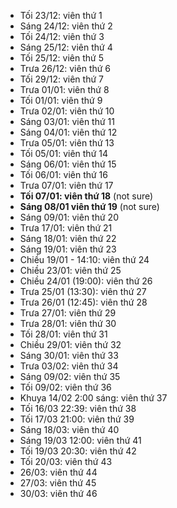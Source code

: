 * Tối 23/12: viên thứ 1
* Sáng 24/12: viên thứ 2
* Tối 24/12: viên thứ 3
* Sáng 25/12: viên thứ 4
* Tối 25/12: viên thứ 5
* Trưa 26/12: viên thứ 6
* Tối 29/12: viên thứ 7
* Trưa 01/01: viên thứ 8
* Tối 01/01: viên thứ 9
* Trưa 02/01: viên thứ 10
* Sáng 03/01: viên thứ 11
* Sáng 04/01: viên thứ 12
* Trưa 05/01: viên thứ 13
* Tối 05/01: viên thứ 14
* Sáng 06/01: viên thứ 15
* Tối 06/01: viên thứ 16
* Trưa 07/01: viên thứ 17
* **Tối 07/01: viên thứ 18** (not sure)
* **Sáng 08/01 viên thứ 19** (not sure)
* Sáng 09/01: viên thứ 20
* Trưa 17/01: viên thứ 21
* Sáng 18/01: viên thứ 22
* Sáng 19/01: viên thứ 23
* Chiều 19/01 - 14:10: viên thứ 24
* Chiều 23/01: viên thứ 25
* Chiều 24/01 (19:00): viên thứ 26
* Trưa 25/01 (13:30): viên thứ 27
* Trưa 26/01 (12:45): viên thứ 28
* Trưa 27/01: viên thứ 29
* Trưa 28/01: viên thứ 30
* Tối 28/01: viên thứ 31
* Chiều 29/01: viên thứ 32
* Sáng 30/01: viên thứ 33
* Trưa 03/02: viên thứ 34
* Sáng 09/02: viên thứ 35
* Tối 09/02: viên thứ 36
* Khuya 14/02 2:00 sáng: viên thứ 37
* Tối 16/03 22:39: viên thứ 38
* Tối 17/03 21:00: viên thứ 39
* Sáng 18/03: viên thứ 40
* Sáng 19/03 12:00: viên thứ 41
* Tối 19/03 20:30: viên thứ 42
* Tối 20/03: viên thứ 43
* 26/03: viên thứ 44
* 27/03: viên thứ 45
* 30/03: viên thứ 46
